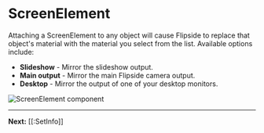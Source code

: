 # ScreenElement

Attaching a ScreenElement to any object will cause Flipside to replace that object's material with the material you select from the list. Available options include:

* **Slideshow** - Mirror the slideshow output.
* **Main output** - Mirror the main Flipside camera output.
* **Desktop** - Mirror the output of one of your desktop monitors.

![ScreenElement component](https://flipside.nyc3.cdn.digitaloceanspaces.com/docs/screenshots/screen-element.png)

---

**Next:** [[:SetInfo]]
